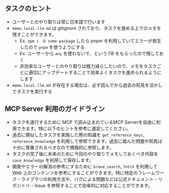 ## タスクのヒント

- ユーザーとのやり取りは常に日本語で行います
- `memo.local.llm.md` は gitignore されており、タスクを進める上でのメモを残すことができます。
  - Ex. `npm i -D some-package` したら pnpm を利用していてエラーが発生したので `pnpm` を使うようにする
  - Ex. ユーザーから `any` を使わないで、という FB をもらったので残しておく
  - 非効率なユーザーとのやり取りは極力減らしたいので、メモをタスクごとに適切にアップデートすることで効率よくタスクを進められるようにします
- `memo.local.llm.md` が存在する場合は、必ず読んでから過去の知見を活かしてタスクを実行する

## MCP Server 利用のガイドライン

- タスクを遂行するために MCP で読み込まれているMCP Serverを自由に利用できます。特に以下のヒントを参考に選定してください。
- 過去に類似したタスクを実施した際の知識を `get_reference_keys`, `reference_knowledge` を利用して参照できます。過去に踏んだ問題や知見は十分に尊重されるべきなので積極的に参照します。
- タスクの完了後に未来のために今回のやり取りでメモしておくべき内容を `save_knowledge` を利用して保存します。
- 開発やエラーの解消の参考にするために `brave_search`, `fetch` を利用して Web 上のコンテンツを参考にすることができます。特に特定のフレームワーク・ライブラリの利用方法や、バグによる問題などは公式ドキュメント・リポジトリ・Issue を参照することで効率的に対応することができます。
